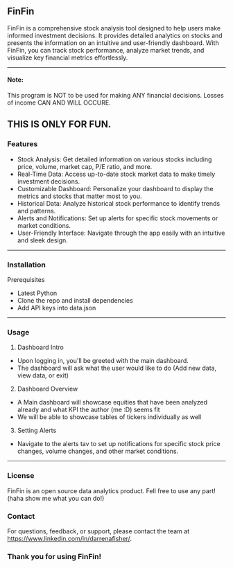 ## FinFin
FinFin is a comprehensive stock analysis tool designed to help users make informed investment decisions. It provides detailed analytics on stocks and presents the information on an intuitive and user-friendly dashboard. With FinFin, you can track stock performance, analyze market trends, and visualize key financial metrics effortlessly.

---
#### Note:
This program is NOT to be used for making ANY financial decisions.
Losses of income CAN AND WILL OCCURE.

THIS IS ONLY FOR FUN.
---
### Features
- Stock Analysis: Get detailed information on various stocks including price, volume, market cap, P/E ratio, and more.
- Real-Time Data: Access up-to-date stock market data to make timely investment decisions.
- Customizable Dashboard: Personalize your dashboard to display the metrics and stocks that matter most to you.
- Historical Data: Analyze historical stock performance to identify trends and patterns.
- Alerts and Notifications: Set up alerts for specific stock movements or market conditions.
- User-Friendly Interface: Navigate through the app easily with an intuitive and sleek design.

---
### Installation
Prerequisites
- Latest Python
- Clone the repo and install dependencies
- Add API keys into data.json

---
### Usage

1. Dashboard Intro
- Upon logging in, you'll be greeted with the main dashboard.
- The dashboard will ask what the user would like to do (Add new data, view data, or exit)

2. Dashboard Overview
- A Main dashboard will showcase equities that have been analyzed already and what KPI the author (me :D) seems fit
- We will be able to showcase tables of tickers individually as well

3. Setting Alerts
-  Navigate to the alerts tav to set up notifications for specific stock price changes, volume changes, and other market conditions.

---
### License
FinFin is an open source data analytics product. Fell free to use any part! (haha show me what you can do!)

### Contact
For questions, feedback, or support, please contact the team at https://www.linkedin.com/in/darrenafisher/.

### Thank you for using FinFin!
